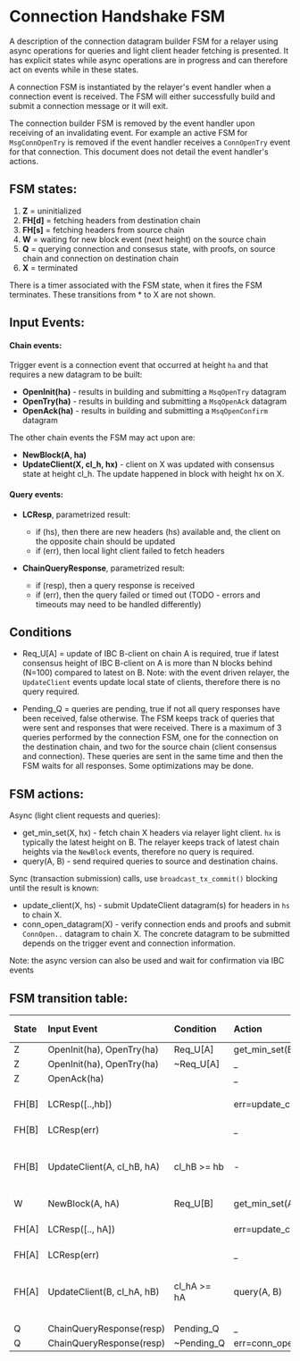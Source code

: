 # Connection Handshake FSM
A description of the connection datagram builder FSM for a relayer using async operations for queries and light client header fetching is presented.
It has explicit states while async operations are in progress and can therefore act on events while in these states.

A connection FSM is instantiated by the relayer's event handler when a connection event is received. The FSM will either successfully build and submit a connection message or it will exit. 

The connection builder FSM is removed by the event handler upon receiving of an invalidating event. For example an active FSM for `MsgConnOpenTry` is removed if the event handler receives a `ConnOpenTry` event for that connection. This document does not detail the event handler's actions.

## FSM states:
1. __Z__ = uninitialized
2. __FH[d]__ = fetching headers from destination chain
3. __FH[s]__ = fetching headers from source chain
4. __W__ = waiting for new block event (next height) on the source chain
5. __Q__ = querying connection and consesus state, with proofs, on source chain and connection on destination chain
6. __X__ = terminated

There is a timer associated with the FSM state, when it fires the FSM terminates. These transitions from * to X are not shown.

## Input Events:

#### Chain events:

Trigger event is a connection event that occurred at height `ha` and that requires a new datagram to be built:
- __OpenInit(ha)__ - results in building and submitting a `MsqOpenTry` datagram
- __OpenTry(ha)__ - results in building and submitting a `MsqOpenAck` datagram
- __OpenAck(ha)__ - results in building and submitting a `MsqOpenConfirm` datagram

The other chain events the FSM may act upon are:
- __NewBlock(A, ha)__
- __UpdateClient(X, cl_h, hx)__ - client on X was updated with consensus state at height cl_h. The update happened in block with height hx on X.

#### Query events:

- __LCResp__, parametrized result:
    * if (hs), then there are new headers (hs) available and, the client on the opposite chain should be updated
    * if (err), then local light client failed to fetch headers

- __ChainQueryResponse__, parametrized result:
    * if (resp), then a query response is received
    * if (err), then the query failed or timed out (TODO - errors and timeouts may need to be handled differently)

## Conditions
- Req_U[A] = update of IBC B-client on chain A is required, true if latest consensus height of IBC B-client on A is more than N blocks behind (N=100) compared to latest on B.
Note: with the event driven relayer, the `UpdateClient` events update local state of clients, therefore there is no query required.

- Pending_Q = queries are pending, true if not all query responses have been received, false otherwise. The FSM keeps track of queries that were sent and responses that were received. There is a maximum of 3 queries performed by the connection FSM, one for the connection on the destination chain, and two for the source chain (client consensus and connection). These queries are sent in the same time and then the FSM waits for all responses. Some optimizations may be done.

## FSM actions:

Async (light client requests and queries):
 - get_min_set(X, hx) - fetch chain X headers via relayer light client. `hx` is typically the latest height on B. The relayer keeps track of latest chain heights via the `NewBlock` events, therefore no query is required.
 - query(A, B) - send required queries to source and destination chains.

Sync (transaction submission) calls, use `broadcast_tx_commit()` blocking until the result is known:
 - update_client(X, hs) - submit UpdateClient datagram(s) for headers in `hs` to chain X. 
 - conn_open_datagram(X) - verify connection ends and proofs and submit `ConnOpen..` datagram to chain X. The concrete datagram to be submitted depends on the trigger event and connection information.

 Note: the async version can also be used and wait for confirmation via IBC events
 
## FSM transition table:

|State  | Input Event                  | Condition   |  Action                      | Next State    |  Comment  |
|:------|:-----------------------------|:------------|:-----------------------------|:--------------|:----------|
| Z     | OpenInit(ha), OpenTry(ha)    |  Req_U[A]   | get_min_set(B,hb)            | FH[B]         |           |
| Z     | OpenInit(ha), OpenTry(ha)    | ~Req_U[A]   | _                            | W             |           |  
| Z     | OpenAck(ha)                  |             | _                            | W             |           |
| FH[B] | LCResp([..,hb])              |             | err=update_client(A,[..,hb]) | FH[A] or FH[B] | retry on error         |
| FH[B] | LCResp(err)                  |             | _                            | X             |           |
| FH[B] | UpdateClient(A, cl_hB, hA)   | cl_hB >= hb | -                            | FH[A]         | another relayer has updated the client |
| W     | NewBlock(A, hA)              | Req_U[B]    | get_min_set(A,hA)            | FH[A]         |           |
| FH[A] | LCResp([.., hA])             |             | err=update_client(B,[..,hA]) | FH[B] or FH[A] | retry on error 
| FH[A] | LCResp(err)                  |             | _                            | X             |           |
| FH[A] | UpdateClient(B, cl_hA, hB)   | cl_hA >= hA | query(A, B)                  | Q             | another relayer has updated the client |
| Q     | ChainQueryResponse(resp)     |Pending_Q    | _                            | Q             |
| Q     | ChainQueryResponse(resp)     |~Pending_Q   | err=conn_open_datagram(B)    | X             |           |


